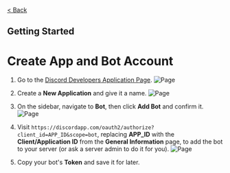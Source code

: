 [< Back](/)

## Getting Started
# Create App and Bot Account
1. Go to the [Discord Developers Application Page](https://discordapp.com/developers/applications/me).
![Page](https://i.imgur.com/wR7rfee.png)

2. Create a **New Application** and give it a name.
![Page](https://i.imgur.com/sx2y9Li.png)

3. On the sidebar, navigate to **Bot**, then click **Add Bot** and confirm it.
![Page](https://i.imgur.com/lxGiCVV.png)

4. Visit `https://discordapp.com/oauth2/authorize?client_id=APP_ID&scope=bot`, replacing **APP_ID** with the **Client/Application ID** from the **General Information** page, to add the bot to your server (or ask a server admin to do it for you).
![Page](https://i.imgur.com/qiyBgR0.png)

5. Copy your bot's **Token** and save it for later.
<br/>
